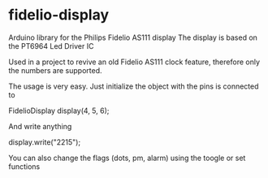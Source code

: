 # fidelio-display
Arduino library for the Philips Fidelio AS111 display
The display is based on the PT6964 Led Driver IC

Used in a project to revive an old Fidelio AS111 clock feature, therefore only the numbers are supported.

The usage is very easy.
Just initialize the object with the pins is connected to 

FidelioDisplay display(4, 5, 6);

And write anything

display.write("2215");

You can also change the flags (dots, pm, alarm) using the toogle or set functions

